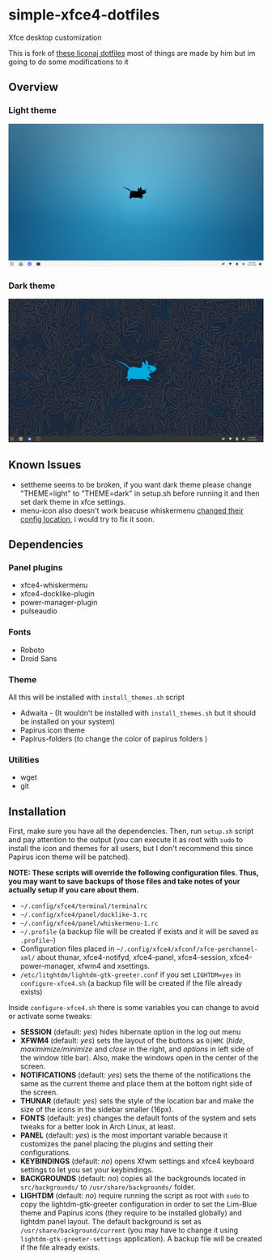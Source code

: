 
# simple-xfce4-dotfiles

Xfce desktop customization

This is fork of [these liconaj dotfiles](https://github.com/liconaj/xfce4-dotfiles) most of things are made by him but im going to do some modifications to it

## Overview

### Light theme

![Light theme](screenshots/light.png)

### Dark theme

![Dark theme](screenshots/dark.png)

## Known Issues

- settheme seems to be broken, if you want dark theme please change "THEME=light" to "THEME=dark" in setup.sh before running it and then set dark theme in xfce settings.
- menu-icon also doesn't work beacuse whiskermenu [changed their config location](https://forum.xfce.org/viewtopic.php?id=17478), i would try to fix it soon.

## Dependencies

### Panel plugins
- xfce4-whiskermenu
- xfce4-docklike-plugin
- power-manager-plugin
- pulseaudio

### Fonts
- Roboto
- Droid Sans

### Theme
All this will be installed with  `install_themes.sh` script
- Adwaita - (It wouldn't be installed with `install_themes.sh` but it should be installed on your system)
- Papirus icon theme
- Papirus-folders (to change the color of papirus folders )

### Utilities
- wget
- git


## Installation

First, make sure you have all the dependencies. Then, run `setup.sh` script and pay attention to the output (you can execute it as root with `sudo` to install the icon and themes for all users, but I don't recommend this since Papirus icon theme will be patched).

**NOTE: These scripts will override the following configuration files. Thus, you may want to save backups of those files and take notes of your actually setup if you care about them.**

- `~/.config/xfce4/terminal/terminalrc`
- `~/.config/xfce4/panel/docklike-3.rc`
- `~/.config/xfce4/panel/whiskermenu-1.rc`
- `~/.profile` (a backup file will be created if exists and it will be saved as `.profile~`)
- Configuration files placed in `~/.config/xfce4/xfconf/xfce-perchannel-xml/` about thunar, xfce4-notifyd, xfce4-panel, xfce4-session, xfce4-power-manager, xfwm4 and xsettings.
- `/etc/litghtdm/lightdm-gtk-greeter.conf`  if you set `LIGHTDM=yes` in `configure-xfce4.sh` (a backup file will be created if the file already exists)

Inside `configure-xfce4.sh` there is some variables you can change to avoid or activate some tweaks:

- **SESSION** (default: _yes_) hides hibernate option in the log out menu
- **XFWM4** (default: *yes*) sets the layout of the buttons as `O|HMC` (_hide_, _maximimize/minimize_ and _close_ in the right, and _options_ in left side of the window title bar). Also, make the windows open in the center of the screen.
- **NOTIFICATIONS** (default: *yes*) sets the theme of the notifications the same as the current theme and place them at the bottom right side of the screen.
- **THUNAR** (default: *yes*) sets the style of the location bar and make the size of the icons in the sidebar smaller (16px).
- **FONTS** (default: *yes*) changes the default fonts of the system and sets tweaks for a better look in Arch Linux, at least.
- **PANEL** (default: *yes*) is the most important variable because it customizes the panel placing the plugins and setting their configurations.
- **KEYBINDINGS** (default: *no*) opens Xfwm settings and xfce4 keyboard settings to let you set your keybindings.
- **BACKGROUNDS** (default: *no*) copies all the backgrounds located in `src/backgrounds/` to `/usr/share/backgrounds/` folder.
- **LIGHTDM** (default: *no*) require running the script as root with `sudo` to copy the lightdm-gtk-greeter configuration in order to set the Lim-Blue theme and Papirus icons (they require to be installed globally)  and lightdm panel layout. The default background is set as `/usr/share/background/current`  (you may have to change it using `lightdm-gtk-greeter-settings` application). A backup file will be created if the file already exists.

